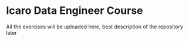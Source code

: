 # Icaro Data Engineer Course

All the exercises will be uploaded here, best description of the repository later
